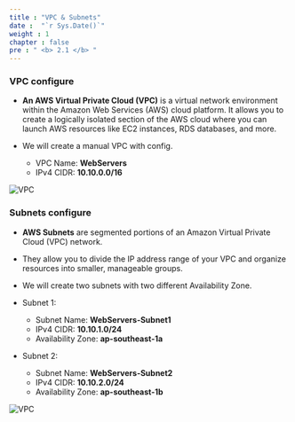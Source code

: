 ```yaml
---
title : "VPC & Subnets"
date :  "`r Sys.Date()`" 
weight : 1
chapter : false
pre : " <b> 2.1 </b> "
---
```


### VPC configure

- **An AWS Virtual Private Cloud (VPC)** is a virtual network environment within the Amazon Web Services (AWS) cloud platform. It allows you to create a logically isolated section of the AWS cloud where you can launch AWS resources like EC2 instances, RDS databases, and more.

-   We will create a manual VPC with config.
    -   VPC Name:    **WebServers**
    -   IPv4 CIDR:   **10.10.0.0/16**

![VPC](/images/2-prepairation/211.png?featherlight=false&width=90pc)


### Subnets configure

-  **AWS Subnets** are segmented portions of an Amazon Virtual Private Cloud (VPC) network.
-   They allow you to divide the IP address range of your VPC and organize resources into smaller, manageable groups.
-   We will create two subnets with two different Availability Zone.

- Subnet 1:
    - Subnet Name:        **WebServers-Subnet1**
    - IPv4 CIDR:          **10.10.1.0/24**
    - Availability Zone:  **ap-southeast-1a**

- Subnet 2:
    - Subnet Name:        **WebServers-Subnet2**
    - IPv4 CIDR:          **10.10.2.0/24**
    - Availability Zone:  **ap-southeast-1b**



![VPC](/images/2-prepairation/212.png?featherlight=false&width=90pc)